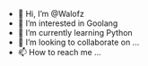 - 👋 Hi, I’m @Walofz
- 👀 I’m interested in Goolang
- 🌱 I’m currently learning Python
- 💞️ I’m looking to collaborate on ...
- 📫 How to reach me ...

<!---
Walofz/Walofz is a ✨ special ✨ repository because its `README.md` (this file) appears on your GitHub profile.
You can click the Preview link to take a look at your changes.
--->
